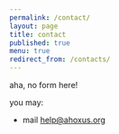 ```yaml
---
permalink: /contact/
layout: page
title: contact
published: true
menu: true
redirect_from: /contacts/
---
```


aha, no form here!

you may:

- mail [help@ahoxus.org](mailto:help@ahoxus.org)
